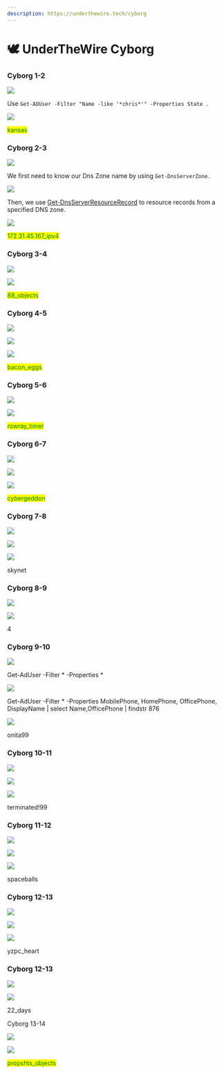 ```yaml
---
description: https://underthewire.tech/cyborg
---
```


# 🕊 UnderTheWire Cyborg

### Cyborg 1-2

![](<.gitbook/assets/image (4).png>)

Use `Get-ADUser -Filter "Name -like '*chris*'" -Properties State .`

![](<.gitbook/assets/image (11).png>)

<mark style="color:green;">kansas</mark>

### Cyborg 2-3

![](<.gitbook/assets/image (92).png>)

We first need to know our Dns Zone name by using `Get-DnsServerZone.`

![](<.gitbook/assets/image (69).png>)

Then, we use [Get-DnsServerResourceRecord](https://docs.microsoft.com/en-us/powershell/module/dnsserver/get-dnsserverresourcerecord?view=windowsserver2022-ps) to resource records from a specified DNS zone.&#x20;

![](<.gitbook/assets/image (50).png>)

<mark style="color:green;">172.31.45.167\_ipv4</mark>

### Cyborg 3-4

![](<.gitbook/assets/image (5).png>)



![](<.gitbook/assets/image (286).png>)

<mark style="color:green;">88\_objects</mark>

### Cyborg 4-5

![](<.gitbook/assets/image (202).png>)

![](<.gitbook/assets/image (134).png>)

![](<.gitbook/assets/image (20).png>)

<mark style="color:green;">bacon\_eggs</mark>

### Cyborg 5-6

![](<.gitbook/assets/image (96).png>)

![](<.gitbook/assets/image (237).png>)

<mark style="color:green;">rowray\_timer</mark>

### Cyborg 6-7

![](<.gitbook/assets/image (26).png>)

![](<.gitbook/assets/image (234).png>)

![](<.gitbook/assets/image (280).png>)

<mark style="color:green;">cybergeddon</mark>

### Cyborg 7-8

![](<.gitbook/assets/image (168).png>)

![](<.gitbook/assets/image (23).png>)

![](<.gitbook/assets/image (103).png>)

skynet

### Cyborg 8-9

![](<.gitbook/assets/image (2).png>)

![](<.gitbook/assets/image (52).png>)

4

### Cyborg 9-10

![](<.gitbook/assets/image (129).png>)

Get-AdUser -Filter \* -Properties \*

![](<.gitbook/assets/image (128).png>)

Get-AdUser -Filter \* -Properties MobilePhone, HomePhone, OfficePhone, DisplayName | select Name,OfficePhone | findstr 876

![](<.gitbook/assets/image (68).png>)

onita99

### Cyborg 10-11

![](<.gitbook/assets/image (47).png>)

![](<.gitbook/assets/image (210).png>)

![](<.gitbook/assets/image (212).png>)

terminated!99

### Cyborg 11-12

![](<.gitbook/assets/image (188).png>)

![](<.gitbook/assets/image (175).png>)

![](<.gitbook/assets/image (157).png>)

spaceballs

### Cyborg 12-13

![](<.gitbook/assets/image (94).png>)

![](<.gitbook/assets/image (273).png>)

![](<.gitbook/assets/image (232).png>)

yzpc\_heart

### Cyborg 12-13

![](<.gitbook/assets/image (75).png>)

![](<.gitbook/assets/image (80).png>)

22\_days

Cyborg 13-14

![](<.gitbook/assets/image (143).png>)

![](<.gitbook/assets/image (220).png>)

<mark style="color:green;">propshts\_objects</mark>

